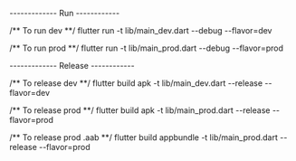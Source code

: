 
------------- Run ------------

/** To run dev **/
flutter run -t lib/main_dev.dart --debug --flavor=dev

/** To run prod **/
flutter run -t lib/main_prod.dart --debug --flavor=prod

------------- Release ------------

/** To release dev **/
flutter build apk -t lib/main_dev.dart --release --flavor=dev

/** To release prod **/
flutter build apk -t lib/main_prod.dart --release --flavor=prod

/** To release prod .aab **/
flutter build appbundle -t lib/main_prod.dart --release --flavor=prod
